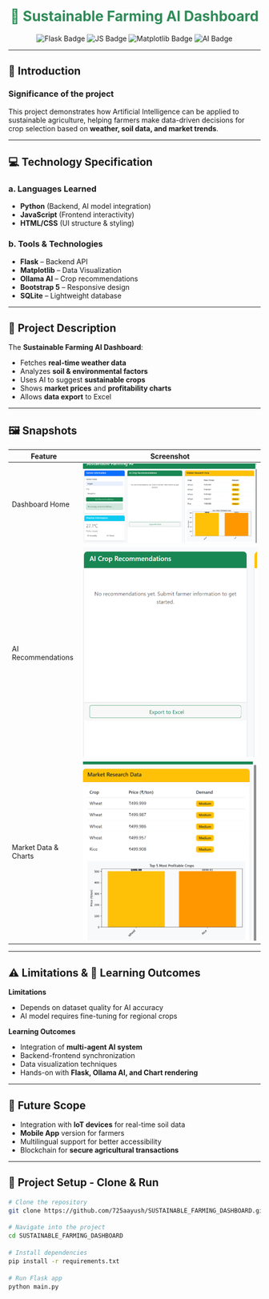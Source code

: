 <h1 align="center" style="color: #2E8B57;">🌱 Sustainable Farming AI Dashboard</h1>
<p align="center">
  <img src="https://img.shields.io/badge/Flask-Backend-blue" alt="Flask Badge">
  <img src="https://img.shields.io/badge/JavaScript-Frontend-yellow" alt="JS Badge">
  <img src="https://img.shields.io/badge/Matplotlib-Visualization-orange" alt="Matplotlib Badge">
  <img src="https://img.shields.io/badge/AI-Recommendations-green" alt="AI Badge">
</p>

---

## 📖 Introduction
### **Significance of the project**
This project demonstrates how Artificial Intelligence can be applied to sustainable agriculture, helping farmers make data-driven decisions for crop selection based on **weather, soil data, and market trends**.

---

## 💻 Technology Specification
### **a. Languages Learned**
- **Python** (Backend, AI model integration)  
- **JavaScript** (Frontend interactivity)  
- **HTML/CSS** (UI structure & styling)  

### **b. Tools & Technologies**
- **Flask** – Backend API  
- **Matplotlib** – Data Visualization  
- **Ollama AI** – Crop recommendations  
- **Bootstrap 5** – Responsive design  
- **SQLite** – Lightweight database  

---

## 🚀 Project Description
The **Sustainable Farming AI Dashboard**:
- Fetches **real-time weather data**
- Analyzes **soil & environmental factors**
- Uses AI to suggest **sustainable crops**
- Shows **market prices** and **profitability charts**
- Allows **data export** to Excel

---

## 🖼 Snapshots
| Feature | Screenshot |
|---------|------------|
| Dashboard Home | ![Home Screenshot](assets/home.png) |
| AI Recommendations | ![Recommendation Screenshot](assets/ai_recommendation.png) |
| Market Data & Charts | ![Market Screenshot](assets/recommendationspng.png) |

---

## ⚠ Limitations & 🎯 Learning Outcomes
**Limitations**
- Depends on dataset quality for AI accuracy  
- AI model requires fine-tuning for regional crops  

**Learning Outcomes**
- Integration of **multi-agent AI system**  
- Backend-frontend synchronization  
- Data visualization techniques  
- Hands-on with **Flask, Ollama AI, and Chart rendering**

---

## 🔮 Future Scope
- Integration with **IoT devices** for real-time soil data  
- **Mobile App** version for farmers  
- Multilingual support for better accessibility  
- Blockchain for **secure agricultural transactions**

---

## 📂 Project Setup - Clone & Run
```bash
# Clone the repository
git clone https://github.com/725aayush/SUSTAINABLE_FARMING_DASHBOARD.git

# Navigate into the project
cd SUSTAINABLE_FARMING_DASHBOARD

# Install dependencies
pip install -r requirements.txt

# Run Flask app
python main.py

